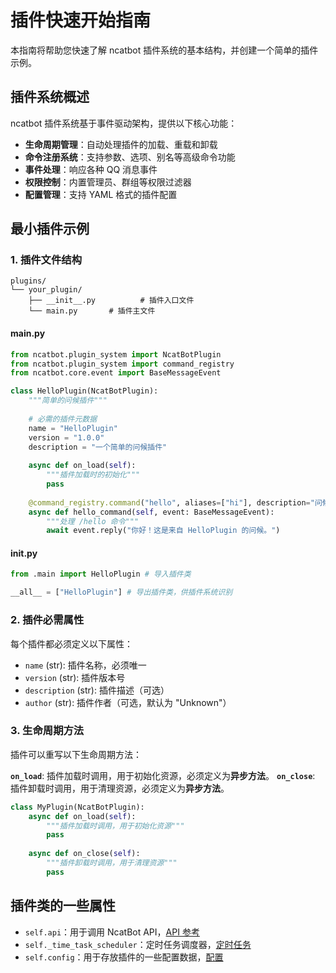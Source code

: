 # 插件快速开始指南

本指南将帮助您快速了解 ncatbot 插件系统的基本结构，并创建一个简单的插件示例。

## 插件系统概述

ncatbot 插件系统基于事件驱动架构，提供以下核心功能：

- **生命周期管理**：自动处理插件的加载、重载和卸载
- **命令注册系统**：支持参数、选项、别名等高级命令功能
- **事件处理**：响应各种 QQ 消息事件
- **权限控制**：内置管理员、群组等权限过滤器
- **配置管理**：支持 YAML 格式的插件配置

## 最小插件示例

### 1. 插件文件结构

```
plugins/
└── your_plugin/
    ├── __init__.py          # 插件入口文件
    └── main.py       # 插件主文件
```

#### main.py

```python
from ncatbot.plugin_system import NcatBotPlugin
from ncatbot.plugin_system import command_registry
from ncatbot.core.event import BaseMessageEvent

class HelloPlugin(NcatBotPlugin):
    """简单的问候插件"""
    
    # 必需的插件元数据
    name = "HelloPlugin"
    version = "1.0.0"
    description = "一个简单的问候插件"
    
    async def on_load(self):
        """插件加载时的初始化"""
        pass
    
    @command_registry.command("hello", aliases=["hi"], description="问候命令")
    async def hello_command(self, event: BaseMessageEvent):
        """处理 /hello 命令"""
        await event.reply("你好！这是来自 HelloPlugin 的问候。")
```

#### __init__.py

```python
from .main import HelloPlugin # 导入插件类

__all__ = ["HelloPlugin"] # 导出插件类，供插件系统识别
```

### 2. 插件必需属性

每个插件都必须定义以下属性：

- `name` (str): 插件名称，必须唯一
- `version` (str): 插件版本号
- `description` (str): 插件描述（可选）
- `author` (str): 插件作者（可选，默认为 "Unknown"）

### 3. 生命周期方法

插件可以重写以下生命周期方法：

**`on_load`**: 插件加载时调用，用于初始化资源，必须定义为**异步方法**。
**`on_close`**: 插件卸载时调用，用于清理资源，必须定义为**异步方法**。

```python
class MyPlugin(NcatBotPlugin):
    async def on_load(self):
        """插件加载时调用，用于初始化资源"""
        pass
    
    async def on_close(self):
        """插件卸载时调用，用于清理资源"""
        pass
```

## 插件类的一些属性

- `self.api`：用于调用 NcatBot API，[API 参考](../../api/README.md)
- `self._time_task_scheduler`：定时任务调度器，[定时任务](../../plugin_system/time_task_mixin.md)
- `self.config`：用于存放插件的一些配置数据，[配置](../../plugin_system/config_mixin.md)

